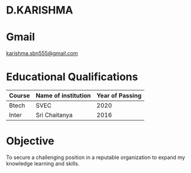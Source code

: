 # D.KARISHMA
# Gmail
karishma.sbn555@gmail.com
# Educational Qualifications
Course | Name of institution | Year of Passing
--- |--- |--- |
Btech | SVEC | 2020
Inter | Sri Chaitanya | 2016
# Objective
To secure a challenging position in a reputable organization to expand my knowledge learning and skills.




